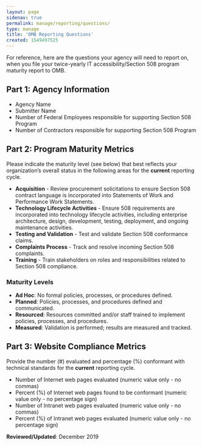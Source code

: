 ```yaml
---
layout: page
sidenav: true
permalink: manage/reporting/questions/
type: manage
title: 'OMB Reporting Questions'
created: 1549497525
---
```


For reference, here are the questions your agency will need to report on, when you file your twice-yearly IT accessibility/Section 508 program maturity report to OMB.

## **Part 1: Agency Information**

  * Agency Name
  * Submitter Name
  * Number of Federal Employees responsible for supporting Section 508 Program
  * Number of Contractors responsible for supporting Section 508 Program

## **Part 2: Program Maturity Metrics**

Please indicate the maturity level (see below) that best reflects your organization&rsquo;s overall status in the following areas for the **current**&nbsp;reporting cycle.

  * **Acquisition** - Review procurement solicitations to ensure Section 508 contract language is incorporated into Statements of Work and Performance Work Statements.
  * **Technology Lifecycle Activities** - Ensure 508 requirements are incorporated into technology lifecycle activities, including enterprise architecture, design, development, testing, deployment, and ongoing maintenance activities.
  * **Testing and Validation** - Test and validate Section 508 conformance claims.
  * **Complaints Process** - Track and resolve incoming Section 508 complaints.
  * **Training** - Train stakeholders on roles and responsibilities related to Section 508 compliance.

### **Maturity Levels**

  * **Ad Hoc**: No formal policies, processes, or procedures defined.
  * **Planned**: Policies, processes, and procedures defined and communicated.
  * **Resourced**: Resources committed and/or staff trained to implement policies, processes, and procedures.
  * **Measured**: Validation is performed; results are measured and tracked.

## **Part 3: Website Compliance Metrics**

Provide the number (#) evaluated and percentage (%) conformant with technical standards for the **current**&nbsp;reporting cycle.

  * Number of Internet web pages evaluated (numeric value only - no commas)
  * Percent (%) of Internet web pages found to be conformant (numeric value only - no percentage sign)
  * Number of Intranet web pages evaluated (numeric value only - no commas)
  * Percent (%) of Intranet web pages evaluated (numeric value only - no percentage sign)

  
**Reviewed/Updated**: December 2019
